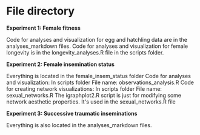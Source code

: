 # File directory

**Experiment 1: Female fitness**

Code for analyses and visualization for egg and hatchling data are in the analyses_markdown files. 
Code for analyses and visualization for female longevity is in the longevity_analyses.R file in the scripts folder. 	

**Experiment 2: Female insemination status**

Everything is located in the female_insem_status folder
Code for analyses and visualization: In scripts folder 
	File name: observations_analysis.R
Code for creating network visualizations: In scripts folder 
	File name: sexual_networks.R
The igraphplot2.R script is just for modifying some network aesthetic properties. It's used in the sexual_networks.R file

**Experiment 3: Successive traumatic inseminations** 

Everything is also located in the analyses_markdown files.

